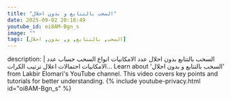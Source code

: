 ```yaml
---
title: "السحب بالتتابع و بدون احلال"
date: 2025-09-02 20:18:49 
youtube_id: oi8AM-Bgn_s
image: ""
tags: [السحب, بالتتابع, و, بدون, احلال]
---
```

description: |
  السحب بالتتابع  بدون احلال  عدد الامكانيات  انواع السحب  حساب عدد الامكانيات احتمالات  اعلال  ترتيب الكرات...
  Learn about 'السحب بالتتابع و بدون احلال' from Lakbir Elomari's YouTube channel. This video covers key points and tutorials for better understanding.
{% include youtube-privacy.html id="oi8AM-Bgn_s" %}
